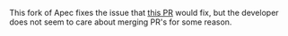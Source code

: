 This fork of Apec fixes the issue that [this PR](https://github.com/BananaFructa/Apec/pull/41) would fix, but the developer does not seem to care about merging PR's for some reason.
